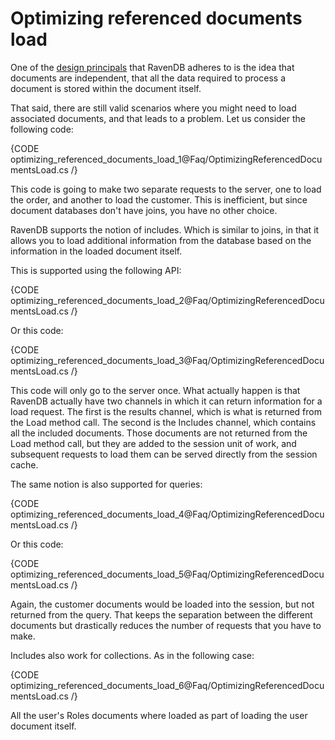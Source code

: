 # Optimizing referenced documents load

One of the [design principals](http://ravendb.net/docs/theory/document-structure-design) that RavenDB adheres to is the idea that documents are independent, that all the data required to process a document is stored within the document itself.

That said, there are still valid scenarios where you might need to load associated documents, and that leads to a problem. Let us consider the following code:

{CODE optimizing_referenced_documents_load_1@Faq/OptimizingReferencedDocumentsLoad.cs /}

This code is going to make two separate requests to the server, one to load the order, and another to load the customer. This is inefficient, but since document databases don't have joins, you have no other choice.

RavenDB supports the notion of includes. Which is similar to joins, in that it allows you to load additional information from the database based on the information in the loaded document itself.

This is supported using the following API:

{CODE optimizing_referenced_documents_load_2@Faq/OptimizingReferencedDocumentsLoad.cs /}

Or this code:

{CODE optimizing_referenced_documents_load_3@Faq/OptimizingReferencedDocumentsLoad.cs /}

This code will only go to the server once. What actually happen is that RavenDB actually have two channels in which it can return information for a load request. The first is the results channel, which is what is returned from the Load method call. The second is the Includes channel, which contains all the included documents. Those documents are not returned from the Load method call, but they are added to the session unit of work, and subsequent requests to load them can be served directly from the session cache.

The same notion is also supported for queries:

{CODE optimizing_referenced_documents_load_4@Faq/OptimizingReferencedDocumentsLoad.cs /}

Or this code:

{CODE optimizing_referenced_documents_load_5@Faq/OptimizingReferencedDocumentsLoad.cs /}

Again, the customer documents would be loaded into the session, but not returned from the query. That keeps the separation between the different documents but drastically reduces the number of requests that you have to make.

Includes also work for collections. As in the following case:

{CODE optimizing_referenced_documents_load_6@Faq/OptimizingReferencedDocumentsLoad.cs /}

All the user's Roles documents where loaded as part of loading the user document itself.
